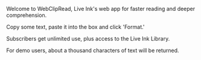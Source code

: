   Welcome
      to WebClipRead,
    Live Ink's web app
         for faster reading
          and deeper comprehension. 

  Copy some text,
    paste it
      into the box
        and click
      'Format.' 

  Subscribers
      get unlimited use,
    plus access
      to the Live Ink Library. 

  For demo users,
    about a thousand characters
         of text
          will be returned. 
